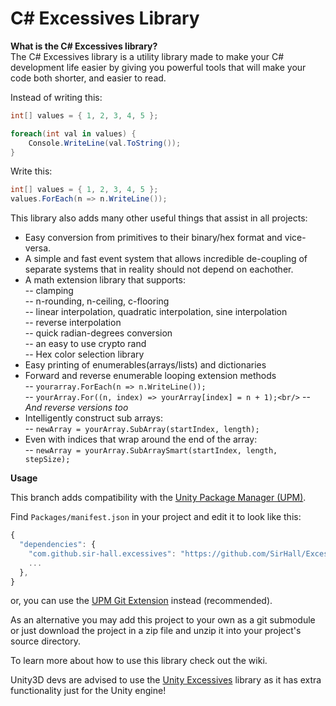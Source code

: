 # C# Excessives Library<br/>

**What is the C# Excessives library?**<br/>
The C# Excessives library is a utility library made to make your C# development life easier by giving you powerful tools that will make your code both shorter, and easier to read.<br/>

Instead of writing this:
```csharp
int[] values = { 1, 2, 3, 4, 5 };

foreach(int val in values) {
	Console.WriteLine(val.ToString());
}
```

Write this:<br/>
```csharp
int[] values = { 1, 2, 3, 4, 5 };
values.ForEach(n => n.WriteLine());
```

This library also adds many other useful things that assist in all projects:<br/>
 - Easy conversion from primitives to their binary/hex format and vice-versa.<br/>
 - A simple and fast event system that allows incredible de-coupling of separate systems that in reality should not depend on eachother.<br/>
 - A math extension library that supports:<br/>
    -- clamping<br/>
    -- n-rounding, n-ceiling, c-flooring<br/>
    -- linear interpolation, quadratic interpolation, sine interpolation<br/>
    -- reverse interpolation<br/>
    -- quick radian-degrees conversion<br/>
    -- an easy to use crypto rand<br/>
    -- Hex color selection library<br/>
 - Easy printing of enumerables(arrays/lists) and dictionaries<br/>
 - Forward and reverse enumerable looping extension methods<br/>
    -- `yourarray.ForEach(n => n.WriteLine());`<br/>
    -- `yourArray.For((n, index) => yourArray[index] = n + 1);<br/>`
    -- *And reverse versions too*<br/>
 - Intelligently construct sub arrays:<br/>
    -- `newArray = yourArray.SubArray(startIndex, length);`<br/>
 - Even with indices that wrap around the end of the array:<br/>
    -- `newArray = yourArray.SubArraySmart(startIndex, length, stepSize);`<br/>

**Usage**<br/>

This branch adds compatibility with the [Unity Package Manager (UPM)](https://docs.unity3d.com/Packages/com.unity.package-manager-ui@1.8/manual/index.html).

Find `Packages/manifest.json` in your project and edit it to look like this:
```js
{
  "dependencies": {
    "com.github.sir-hall.excessives": "https://github.com/SirHall/Excessives.git",
    ...
  },
}
```
or, you can use the [UPM Git Extension](https://github.com/mob-sakai/UpmGitExtension) instead (recommended).

As an alternative you may add this project to your own as a git submodule or just download the project in a zip file and unzip it into your project's source directory.<br/>

To learn more about how to use this library check out the wiki.

Unity3D devs are advised to use the [Unity Excessives](https://github.com/SirHall/UnityExcessives) library as it has extra functionality just for the Unity engine!
